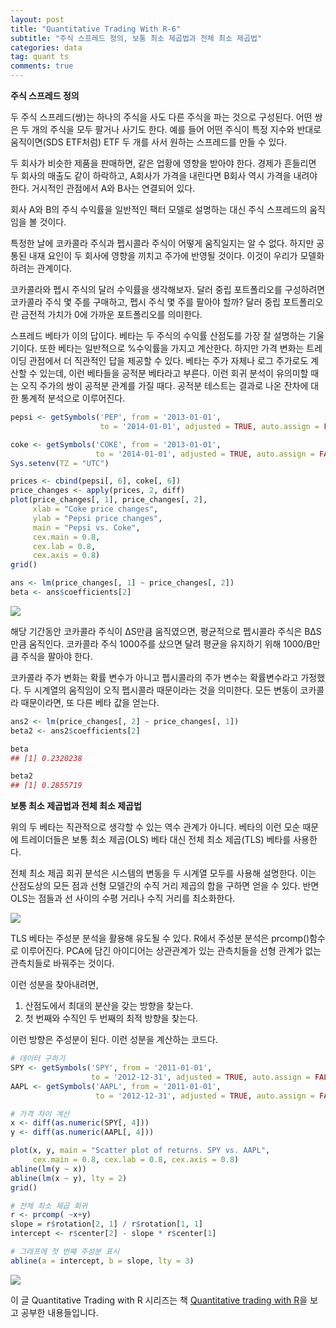 ```yaml
---
layout: post
title: "Quantitative Trading With R-6"
subtitle: "주식 스프레드 정의, 보통 최소 제곱법과 전체 최소 제곱법"
categories: data
tag: quant ts
comments: true
---
```


**주식 스프레드 정의**

두 주식 스프레드(쌍)는 하나의 주식을 사도 다른 주식을 파는 것으로 구성된다. 어떤 쌍은 두 개의 주식을 모두 팔거나 사기도 한다. 예를 들어 어떤 주식이 특정 지수와 반대로 움직이면(SDS ETF처럼) ETF 두 개를 사서 원하는 스프레드를 만들 수 있다.

두 회사가 비슷한 제품을 판매하면, 같은 업황에 영향을 받아야 한다. 경제가 흔들리면 두 회사의 매출도 같이 하락하고, A회사가 가격을 내린다면 B회사 역시 가격을 내려야 한다. 거시적인 관점에서 A와 B사는 연결되어 있다.

회사 A와 B의 주식 수익률을 일반적인 팩터 모델로 설명하는 대신 주식 스프레드의 움직임을 볼 것이다.

특정한 날에 코카콜라 주식과 펩시콜라 주식이 어떻게 움직일지는 알 수 없다. 하지만 공통된 내재 요인이 두 회사에 영향을 끼치고 주가에 반영될 것이다. 이것이 우리가 모델화하려는 관계이다.

코카콜라와 펩시 주식의 달러 수익률을 생각해보자. 달러 중립 포트폴리오를 구성하려면 코카콜라 주식 몇 주를 구매하고, 펩시 주식 몇 주를 팔아야 할까? 달러 중립 포트폴리오란 금전적 가치가 0에 가까운 포트폴리오를 의미한다.

스프레드 베타가 이의 답이다. 베타는 두 주식의 수익률 산점도를 가장 잘 설명하는 기울기이다. 또한 베타는 일반적으로 %수익률을 가지고 계산한다. 하지만 가격 변화는 트레이딩 관점에서 더 직관적인 답을 제공할 수 있다. 베타는 주가 자체나 로그 주가로도 계산할 수 있는데, 이런 베타들을 공적분 베타라고 부른다. 이런 회귀 분석이 유의미할 때는 오직 주가의 쌍이 공적분 관계를 가질 때다. 공적분 테스트는 결과로 나온 잔차에 대한 통계적 분석으로 이루어진다.

```R
pepsi <- getSymbols('PEP', from = '2013-01-01', 
                    to = '2014-01-01', adjusted = TRUE, auto.assign = FALSE)

coke <- getSymbols('COKE', from = '2013-01-01', 
                   to = '2014-01-01', adjusted = TRUE, auto.assign = FALSE)
Sys.setenv(TZ = "UTC")

prices <- cbind(pepsi[, 6], coke[, 6])
price_changes <- apply(prices, 2, diff)
plot(price_changes[, 1], price_changes[, 2],
	 xlab = "Coke price changes",
	 ylab = "Pepsi price changes",
	 main = "Pepsi vs. Coke",
	 cex.main = 0.8,
	 cex.lab = 0.8,
	 cex.axis = 0.8)
grid()

ans <- lm(price_changes[, 1] ~ price_changes[, 2])
beta <- ans$coefficients[2]
```

![](https://imgur.com/JWDGCGl.png)

해당 기간동안 코카콜라 주식이 ΔS만큼 움직였으면, 평균적으로 펩시콜라 주식은 BΔS만큼 움직인다. 코카콜라 주식 1000주를 샀으면 달려 평균을 유지하기 위해 1000/B만큼 주식을 팔아야 한다. 

코카콜라 주가 변화는 확률 변수가 아니고 펩시콜라의 주가 변수는 확률변수라고 가정했다. 두 시계열의 움직임이 오직 펩시콜라 때문이라는 것을 의미한다. 모든 변동이 코카콜라 때문이라면, 또 다른 베타 값을 얻는다.

```R
ans2 <- lm(price_changes[, 2] ~ price_changes[, 1])
beta2 <- ans2$coefficients[2]

beta
## [1] 0.2320238

beta2
## [1] 0.2855719 
```



**보통 최소 제곱법과 전체 최소 제곱법**

위의 두 베타는 직관적으로 생각할 수 있는 역수 관계가 아니다. 베타의 이런 모순 때문에 트레이더들은 보통 최소 제곱(OLS) 베타 대신 전체 최소 제곱(TLS) 베타를 사용한다.

전체 최소 제곱 회귀 분석은 시스템의 변동을 두 시계열 모두를 사용해 설명한다. 이는 산점도상의 모든 점과 선형 모델간의 수직 거리 제곱의 합을 구하면 얻을 수 있다. 반면 OLS는 점들과 선 사이의 수평 거리나 수직 거리를 최소화한다.

![](https://miro.medium.com/max/854/1*illoIj5LRD3NrQ69iV30kw.png)

TLS 베타는 주성분 분석을 활용해 유도될 수 있다. R에서 주성분 분석은 prcomp()함수로 이루어진다. PCA에 담긴 아이디어는 상관관계가 있는 관측치들을 선형 관계가 없는 관측치들로 바꿔주는 것이다.

이런 성분을 찾아내려면, 

1. 산점도에서 최대의 분산을 갖는 방향을 찾는다.
2. 첫 번째와 수직인 두 번째의 최적 방향을 찾는다.

이런 방향은 주성분이 된다. 이런 성분을 계산하는 코드다.

```R
# 데이터 구하기
SPY <- getSymbols('SPY', from = '2011-01-01',
                  to = '2012-12-31', adjusted = TRUE, auto.assign = FALSE)
AAPL <- getSymbols('AAPL', from = '2011-01-01',
                   to = '2012-12-31', adjusted = TRUE, auto.assign = FALSE)

# 가격 차이 계산
x <- diff(as.numeric(SPY[, 4]))
y <- diff(as.numeric(AAPL[, 4]))

plot(x, y, main = "Scatter plot of returns. SPY vs. AAPL",
     cex.main = 0.8, cex.lab = 0.8, cex.axis = 0.8)
abline(lm(y ~ x))
abline(lm(x ~ y), lty = 2)
grid()

# 전체 최소 제곱 회귀
r <- prcomp( ~x+y)
slope = r$rotation[2, 1] / r$rotation[1, 1]
intercept <- r$center[2] - slope * r$center[1]

# 그래프에 첫 번째 주성분 표시
abline(a = intercept, b = slope, lty = 3)
```

![](https://imgur.com/0J4zkoj.png)



이 글 Quantitative Trading with R 시리즈는 책 [Quantitative trading with R](https://www.amazon.com/Quantitative-Trading-Understanding-Mathematical-Computational/dp/1137354070)을 보고 공부한 내용들입니다.